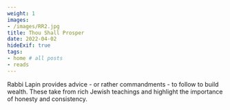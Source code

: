 ```yaml
---
weight: 1
images:
- /images/RR2.jpg
title: Thou Shall Prosper
date: 2022-04-02
hideExif: true
tags:
- home # all posts
- reads
---
```


Rabbi Lapin provides advice - or rather commandments - to follow to build wealth. These take from rich Jewish teachings and highlight the importance of honesty and consistency.